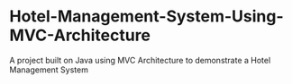 # Hotel-Management-System-Using-MVC-Architecture
A project built on Java using MVC Architecture to demonstrate a Hotel Management System
